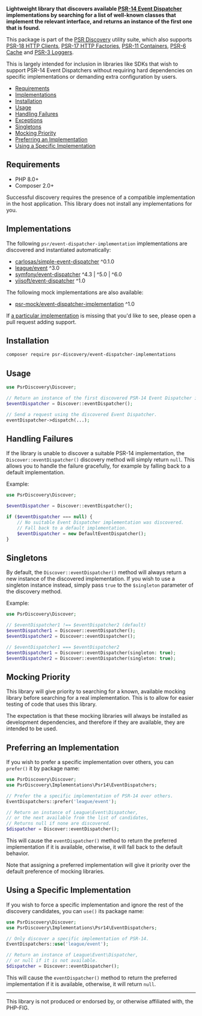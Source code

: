 **Lightweight library that discovers available [PSR-14 Event Dispatcher](https://www.php-fig.org/psr/psr-14/) implementations by searching for a list of well-known classes that implement the relevant interface, and returns an instance of the first one that is found.**

This package is part of the [PSR Discovery](https://github.com/psr-discovery) utility suite, which also supports [PSR-18 HTTP Clients](https://github.com/psr-discovery/http-client-implementations), [PSR-17 HTTP Factories](https://github.com/psr-discovery/http-factory-implementations), [PSR-11 Containers](https://github.com/psr-discovery/container-implementations), [PSR-6 Cache](https://github.com/psr-discovery/cache-implementations) and [PSR-3 Loggers](https://github.com/psr-discovery/log-implementations).

This is largely intended for inclusion in libraries like SDKs that wish to support PSR-14 Event Dispatchers without requiring hard dependencies on specific implementations or demanding extra configuration by users.

-   [Requirements](#requirements)
-   [Implementations](#implementations)
-   [Installation](#installation)
-   [Usage](#usage)
-   [Handling Failures](#handling-failures)
-   [Exceptions](#exceptions)
-   [Singletons](#singletons)
-   [Mocking Priority](#mocking-priority)
-   [Preferring an Implementation](#preferring-an-implementation)
-   [Using a Specific Implementation](#using-a-specific-implementation)

## Requirements

-   PHP 8.0+
-   Composer 2.0+

Successful discovery requires the presence of a compatible implementation in the host application. This library does not install any implementations for you.

## Implementations

The following `psr/event-dispatcher-implementation` implementations are discovered and instantiated automatically:

-   [carlosas/simple-event-dispatcher](https://github.com/carlosas/simple-event-dispatcher) ^0.1.0
-   [league/event](https://github.com/thephpleague/event) ^3.0
-   [symfony/event-dispatcher](https://github.com/symfony/event-dispatcher) ^4.3 | ^5.0 | ^6.0
-   [yiisoft/event-dispatcher](https://github.com/yiisoft/event-dispatcher) ^1.0

The following mock implementations are also available:

-   [psr-mock/event-dispatcher-implementation](https://github.com/psr-mock/event-dispatcher-implementation) ^1.0

If [a particular implementation](https://packagist.org/providers/psr/event-dispatcher-implementation) is missing that you'd like to see, please open a pull request adding support.

## Installation

```bash
composer require psr-discovery/event-dispatcher-implementations
```

## Usage

```php
use PsrDiscovery\Discover;

// Return an instance of the first discovered PSR-14 Event Dispatcher implementation.
$eventDispatcher = Discover::eventDispatcher();

// Send a request using the discovered Event Dispatcher.
eventDispatcher->dispatch(...);
```

## Handling Failures

If the library is unable to discover a suitable PSR-14 implementation, the `Discover::eventDispatcher()` discovery method will simply return `null`. This allows you to handle the failure gracefully, for example by falling back to a default implementation.

Example:

```php
use PsrDiscovery\Discover;

$eventDispatcher = Discover::eventDispatcher();

if ($eventDispatcher === null) {
    // No suitable Event Dispatcher implementation was discovered.
    // Fall back to a default implementation.
    $eventDispatcher = new DefaultEventDispatcher();
}
```

## Singletons

By default, the `Discover::eventDispatcher()` method will always return a new instance of the discovered implementation. If you wish to use a singleton instance instead, simply pass `true` to the `$singleton` parameter of the discovery method.

Example:

```php
use PsrDiscovery\Discover;

// $eventDispatcher1 !== $eventDispatcher2 (default)
$eventDispatcher1 = Discover::eventDispatcher();
$eventDispatcher2 = Discover::eventDispatcher();

// $eventDispatcher1 === $eventDispatcher2
$eventDispatcher1 = Discover::eventDispatcher(singleton: true);
$eventDispatcher2 = Discover::eventDispatcher(singleton: true);
```

## Mocking Priority

This library will give priority to searching for a known, available mocking library before searching for a real implementation. This is to allow for easier testing of code that uses this library.

The expectation is that these mocking libraries will always be installed as development dependencies, and therefore if they are available, they are intended to be used.

## Preferring an Implementation

If you wish to prefer a specific implementation over others, you can `prefer()` it by package name:

```php
use PsrDiscovery\Discover;
use PsrDiscovery\Implementations\Psr14\EventDispatchers;

// Prefer the a specific implementation of PSR-14 over others.
EventDispatchers::prefer('league/event');

// Return an instance of League\Event\Dispatcher,
// or the next available from the list of candidates,
// Returns null if none are discovered.
$dispatcher = Discover::eventDispatcher();
```

This will cause the `eventDispatcher()` method to return the preferred implementation if it is available, otherwise, it will fall back to the default behavior.

Note that assigning a preferred implementation will give it priority over the default preference of mocking libraries.

## Using a Specific Implementation

If you wish to force a specific implementation and ignore the rest of the discovery candidates, you can `use()` its package name:

```php
use PsrDiscovery\Discover;
use PsrDiscovery\Implementations\Psr14\EventDispatchers;

// Only discover a specific implementation of PSR-14.
EventDispatchers::use('league/event');

// Return an instance of League\Event\Dispatcher,
// or null if it is not available.
$dispatcher = Discover::eventDispatcher();
```

This will cause the `eventDispatcher()` method to return the preferred implementation if it is available, otherwise, it will return `null`.

---

This library is not produced or endorsed by, or otherwise affiliated with, the PHP-FIG.

